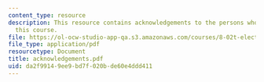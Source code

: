 ```yaml
---
content_type: resource
description: This resource contains acknowledgements to the persons who helped build
  this course.
file: https://ol-ocw-studio-app-qa.s3.amazonaws.com/courses/8-02t-electricity-and-magnetism-spring-2005/da2f99149ee9bd7f020bde60e4ddd411_acknowledgements.pdf
file_type: application/pdf
resourcetype: Document
title: acknowledgements.pdf
uid: da2f9914-9ee9-bd7f-020b-de60e4ddd411
---
```

